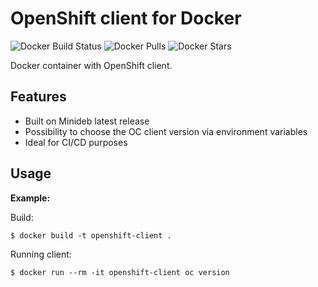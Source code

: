 # OpenShift client for Docker #

![Docker Build Status](https://img.shields.io/docker/build/nidr0x/openshift-client.svg) ![Docker Pulls](https://img.shields.io/docker/pulls/nidr0x/openshift-client.svg) ![Docker Stars](https://img.shields.io/docker/stars/nidr0x/openshift-client.svg)

Docker container with OpenShift client.

## Features ##
- Built on Minideb latest release
- Possibility to choose the OC client version via environment variables
- Ideal for CI/CD purposes

## Usage ##
**Example:** 

Build:

`$ docker build -t openshift-client .`

Running client:

`$ docker run --rm -it openshift-client oc version`
